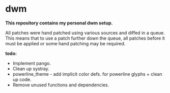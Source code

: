 dwm
=====
**This repository contains my personal dwm setup.**


All patches were hand patched using various sources and diffed in a queue. This means that to use a patch further down the queue, all patches before it must be applied or some hand patching may be required.


**todo:**
* Implement pango.
* Clean up systray.
* powerline_theme - add implicit color defs. for powerline glyphs + clean up code.
* Remove unused functions and dependencies.
